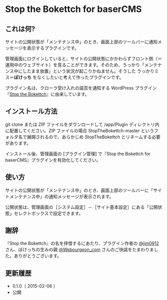 # Stop the Bokettch for baserCMS

## これは何?

サイトの公開状態が「メンテナンス中」のとき、画面上部のツールバーに通知メッセージを表示するプラグインです。

管理画面にログインしていると、サイトの公開状態にかかわらずフロント側（＝運用中のウェブサイト）を見ることができます。そのため、うっかり「メンテナンス中にしたまま放置」という状況が起こりかねません。そうした うっかりミス＝**ぼけっち** をなくしたいと考えて作ったプラグインです。

プラグイン名は、クローラ受け入れの諾否を通知する WordPress プラグイン『[Stop the Bokettch](https://wordpress.org/plugins/stop-the-bokettch/)』に由来しています。

## インストール方法

git clone または ZIP ファイルをダウンロードして /app/Plugin ディレクトリ内に配置してください。ZIP ファイルの場合 StopTheBokettch-master というフォルダ名で展開されるので、あらかじめ StopTheBokettch とリネームする必要があります。

インストール後、管理画面の [プラグイン管理] で『Stop the Bokettch for baserCMS』プラグインを有効化してください。

## 使い方

サイトの公開状態が「メンテナンス中」のとき、画面上部のツールバーに「サイトメンテナンス中」の通知メッセージが表示されます。

公開状態は、管理画面の［システム設定］－［サイト基本設定］にある「公開状態」セレクトボックスで設定できます。

## 謝辞

『Stop the Bokettch』の名を拝借するにあたり、プラグイン作者の [@jim0912](https://twitter.com/jim0912) さん、ぼけっちの生みの親 [@Webourgeon_com](https://twitter.com/Webourgeon_com) さんのご快諾をたまわりました。ありがとうございます。

## 更新履歴

* 0.1.0（ 2015-02-06 ）
 * 公開